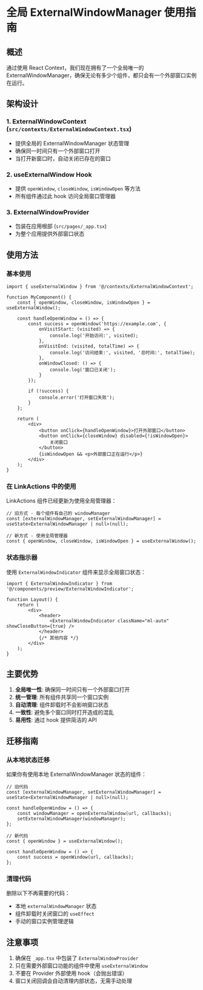 # 全局 ExternalWindowManager 使用指南

## 概述

通过使用 React Context，我们现在拥有了一个全局唯一的 ExternalWindowManager，确保无论有多少个组件，都只会有一个外部窗口实例在运行。

## 架构设计

### 1. ExternalWindowContext (`src/contexts/ExternalWindowContext.tsx`)
- 提供全局的 ExternalWindowManager 状态管理
- 确保同一时间只有一个外部窗口打开
- 当打开新窗口时，自动关闭已存在的窗口

### 2. useExternalWindow Hook
- 提供 `openWindow`, `closeWindow`, `isWindowOpen` 等方法
- 所有组件通过此 hook 访问全局窗口管理器

### 3. ExternalWindowProvider
- 包装在应用根部 (`src/pages/_app.tsx`)
- 为整个应用提供外部窗口状态

## 使用方法

### 基本使用

```tsx
import { useExternalWindow } from '@/contexts/ExternalWindowContext';

function MyComponent() {
    const { openWindow, closeWindow, isWindowOpen } = useExternalWindow();

    const handleOpenWindow = () => {
        const success = openWindow('https://example.com', {
            onVisitStart: (visited) => {
                console.log('开始访问:', visited);
            },
            onVisitEnd: (visited, totalTime) => {
                console.log('访问结束:', visited, '总时间:', totalTime);
            },
            onWindowClosed: () => {
                console.log('窗口已关闭');
            }
        });

        if (!success) {
            console.error('打开窗口失败');
        }
    };

    return (
        <div>
            <button onClick={handleOpenWindow}>打开外部窗口</button>
            <button onClick={closeWindow} disabled={!isWindowOpen}>
                关闭窗口
            </button>
            {isWindowOpen && <p>外部窗口正在运行</p>}
        </div>
    );
}
```

### 在 LinkActions 中的使用

LinkActions 组件已经更新为使用全局管理器：

```tsx
// 旧方式 - 每个组件有自己的 windowManager
const [externalWindowManager, setExternalWindowManager] = useState<ExternalWindowManager | null>(null);

// 新方式 - 使用全局管理器
const { openWindow, closeWindow, isWindowOpen } = useExternalWindow();
```

### 状态指示器

使用 `ExternalWindowIndicator` 组件来显示全局窗口状态：

```tsx
import { ExternalWindowIndicator } from '@/components/preview/ExternalWindowIndicator';

function Layout() {
    return (
        <div>
            <header>
                <ExternalWindowIndicator className="ml-auto" showCloseButton={true} />
            </header>
            {/* 其他内容 */}
        </div>
    );
}
```

## 主要优势

1. **全局唯一性**: 确保同一时间只有一个外部窗口打开
2. **统一管理**: 所有组件共享同一个窗口实例
3. **自动清理**: 组件卸载时不会影响窗口状态
4. **一致性**: 避免多个窗口同时打开造成的混乱
5. **易用性**: 通过 hook 提供简洁的 API

## 迁移指南

### 从本地状态迁移

如果你有使用本地 ExternalWindowManager 状态的组件：

```tsx
// 旧代码
const [externalWindowManager, setExternalWindowManager] = useState<ExternalWindowManager | null>(null);

const handleOpenWindow = () => {
    const windowManager = openExternalWindow(url, callbacks);
    setExternalWindowManager(windowManager);
};

// 新代码
const { openWindow } = useExternalWindow();

const handleOpenWindow = () => {
    const success = openWindow(url, callbacks);
};
```

### 清理代码

删除以下不再需要的代码：
- 本地 `externalWindowManager` 状态
- 组件卸载时关闭窗口的 `useEffect`
- 手动的窗口实例管理逻辑

## 注意事项

1. 确保在 `_app.tsx` 中包装了 `ExternalWindowProvider`
2. 只在需要外部窗口功能的组件中使用 `useExternalWindow`
3. 不要在 Provider 外部使用 hook（会抛出错误）
4. 窗口关闭回调会自动清理内部状态，无需手动处理 